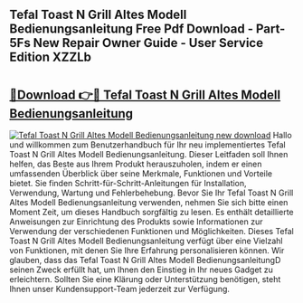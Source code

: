 ## Tefal Toast N Grill Altes Modell Bedienungsanleitung Free Pdf Download - Part-5Fs New Repair Owner Guide - User Service Edition XZZLb

# <h2><a href="http://df0she.blite.top/?on=Tefal+Toast+N+Grill+Altes+Modell+Bedienungsanleitung">🔗Download 👉🔴 Tefal Toast N Grill Altes Modell Bedienungsanleitung</a></h2>

[![Tefal Toast N Grill Altes Modell Bedienungsanleitung new download](https://i.imgur.com/lujVjoI.png)](http://df0she.blite.top/?on=Tefal+Toast+N+Grill+Altes+Modell+Bedienungsanleitung)
Hallo und willkommen zum Benutzerhandbuch für Ihr neu implementiertes Tefal Toast N Grill Altes Modell Bedienungsanleitung. Dieser Leitfaden soll Ihnen helfen, das Beste aus Ihrem Produkt herauszuholen, indem er einen umfassenden Überblick über seine Merkmale, Funktionen und Vorteile bietet. Sie finden Schritt-für-Schritt-Anleitungen für Installation, Verwendung, Wartung und Fehlerbehebung. Bevor Sie Ihr Tefal Toast N Grill Altes Modell Bedienungsanleitung verwenden, nehmen Sie sich bitte einen Moment Zeit, um dieses Handbuch sorgfältig zu lesen. Es enthält detaillierte Anweisungen zur Einrichtung des Produkts sowie Informationen zur Verwendung der verschiedenen Funktionen und Möglichkeiten. Dieses Tefal Toast N Grill Altes Modell Bedienungsanleitung verfügt über eine Vielzahl von Funktionen, mit denen Sie Ihre Erfahrung personalisieren können. Wir glauben, dass das Tefal Toast N Grill Altes Modell BedienungsanleitungD seinen Zweck erfüllt hat, um Ihnen den Einstieg in Ihr neues Gadget zu erleichtern. Sollten Sie eine Klärung oder Unterstützung benötigen, steht Ihnen unser Kundensupport-Team jederzeit zur Verfügung.
